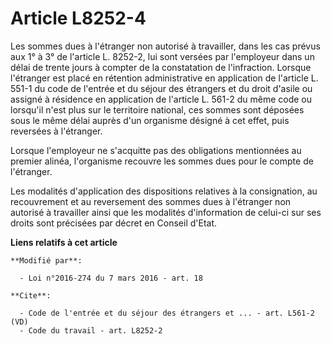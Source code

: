 # Article L8252-4

Les sommes dues à l'étranger non autorisé à travailler, dans les cas prévus aux 1° à 3° de l'article L. 8252-2, lui sont
versées par l'employeur dans un délai de trente jours à compter de la constatation de l'infraction. Lorsque l'étranger est
placé en rétention administrative en application de l'article L. 551-1 du code de l'entrée et du séjour des étrangers et du
droit d'asile ou assigné à résidence en application de l'article L. 561-2 du même code ou lorsqu'il n'est plus sur le
territoire national, ces sommes sont déposées sous le même délai auprès d'un organisme désigné à cet effet, puis reversées à
l'étranger. 

Lorsque l'employeur ne s'acquitte pas des obligations mentionnées au premier alinéa, l'organisme recouvre les sommes dues
pour le compte de l'étranger. 

Les modalités d'application des dispositions relatives à la consignation, au recouvrement et au reversement des sommes dues à
l'étranger non autorisé à travailler ainsi que les modalités d'information de celui-ci sur ses droits sont précisées par
décret en Conseil d'Etat.

**Liens relatifs à cet article**

	**Modifié par**:

	  - Loi n°2016-274 du 7 mars 2016 - art. 18

	**Cite**:

	  - Code de l'entrée et du séjour des étrangers et ... - art. L561-2 (VD)
	  - Code du travail - art. L8252-2
